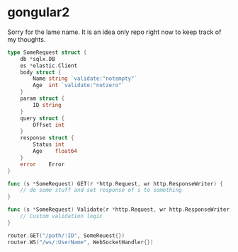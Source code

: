 # gongular2

Sorry for the lame name. It is an idea only repo right now to keep track of my thoughts.

```go
type SomeRequest struct {
	db *sqlx.DB
	es *elastic.Client
	body struct {
		Name string `validate:"notempty"`
		Age  int `validate:"notzero"`
	}
	param struct {
		ID string
	}
	query struct {
		Offset int
	}
	response struct {
		Status int
		Age    float64
	}
	error    Error
}

func (s *SomeRequest) GET(r *http.Request, wr http.ResponseWriter) {
	// do some stuff and set response of s to something 
}

func (s *SomeRequest) Validate(r *http.Request, wr http.ResponseWriter) {
	// Custom validation logic
}

router.GET("/path/:ID", SomeReuest{})
router.WS("/ws/:UserName", WebSocketHandler{})
```

